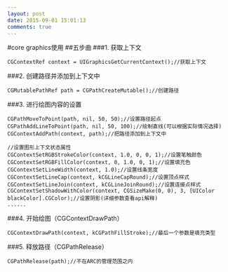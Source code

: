 ```yaml
---
layout: post
date: 2015-09-01 15:01:13
comments: true
---
```

#core graphics使用
##五步曲
###1. 获取上下文

	CGContextRef context = UIGraphicsGetCurrentContext();//获取上下文
	
###2. 创建路径并添加到上下文中

	CGMutablePathRef path = CGPathCreateMutable();//创建路径

###3. 进行绘图内容的设置

	CGPathMoveToPoint(path, nil, 50, 50);//设置路径起点
	CGPathAddLineToPoint(path, nil, 50, 100);//绘制直线(可以根据实际情况选择)
    CGContextAddPath(context, path);//把路径添加到上下文中

    //设置图形上下文状态属性
    CGContextSetRGBStrokeColor(context, 1.0, 0, 0, 1);//设置笔触颜色
    CGContextSetRGBFillColor(context, 0, 1.0, 0, 1);//设置填充色
    CGContextSetLineWidth(context, 1.0);//设置线条宽度
    CGContextSetLineCap(context, kCGLineCapRound);//设置顶点样式
    CGContextSetLineJoin(context, kCGLineJoinRound);//设置连接点样式
    CGContextSetShadowWithColor(context, CGSizeMake(0, 0), 3, [UIColor blackColor].CGColor);//设置阴影(详细参数查看api解释)
	......
	
###4. 开始绘图（CGContextDrawPath）

	CGContextDrawPath(context, kCGPathFillStroke);//最后一个参数是填充类型
	
###5. 释放路径（CGPathRelease）

	CGPathRelease(path);//不在ARC的管理范围之内

